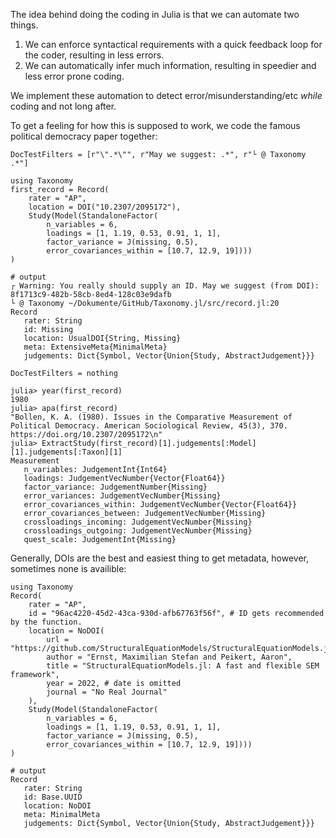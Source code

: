 The idea behind doing the coding in Julia is that we can automate two things.

1. We can enforce syntactical requirements with a quick feedback loop for the coder, resulting in less errors.
2. We can automatically infer much information, resulting in speedier and less error prone coding.

We implement these automation to detect error/misunderstanding/etc *while* coding and not long after.

To get a feeling for how this is supposed to work, we code the famous political democracy paper together:

```@meta
DocTestFilters = [r"\".*\"", r"May we suggest: .*", r"└ @ Taxonomy .*"]
```

```jldoctest first
using Taxonomy 
first_record = Record(
    rater = "AP",
    location = DOI("10.2307/2095172"),
    Study(Model(StandaloneFactor(
        n_variables = 6, 
        loadings = [1, 1.19, 0.53, 0.91, 1, 1], 
        factor_variance = J(missing, 0.5), 
        error_covariances_within = [10.7, 12.9, 19])))
)

# output
┌ Warning: You really should supply an ID. May we suggest (from DOI): 8f1713c9-482b-58cb-8ed4-128c03e9dafb
└ @ Taxonomy ~/Dokumente/GitHub/Taxonomy.jl/src/record.jl:20
Record
   rater: String
   id: Missing
   location: UsualDOI{String, Missing}
   meta: ExtensiveMeta{MinimalMeta}
   judgements: Dict{Symbol, Vector{Union{Study, AbstractJudgement}}}

```

```@meta
DocTestFilters = nothing
```

```jldoctest first
julia> year(first_record)
1980
julia> apa(first_record)
"Bollen, K. A. (1980). Issues in the Comparative Measurement of Political Democracy. American Sociological Review, 45(3), 370. https://doi.org/10.2307/2095172\n"
julia> ExtractStudy(first_record)[1].judgements[:Model][1].judgements[:Taxon][1]
Measurement
   n_variables: JudgementInt{Int64}
   loadings: JudgementVecNumber{Vector{Float64}}
   factor_variance: JudgementNumber{Missing}
   error_variances: JudgementVecNumber{Missing}
   error_covariances_within: JudgementVecNumber{Vector{Float64}}
   error_covariances_between: JudgementVecNumber{Missing}
   crossloadings_incoming: JudgementVecNumber{Missing}
   crossloadings_outgoing: JudgementVecNumber{Missing}
   quest_scale: JudgementInt{Missing}
```

Generally, DOIs are the best and easiest thing to get metadata, however, sometimes none is availible:

``` jldoctest NoDOI
using Taxonomy
Record(
    rater = "AP", 
    id = "96ac4220-45d2-43ca-930d-afb67763f56f", # ID gets recommended by the function.
    location = NoDOI(
        url = "https://github.com/StructuralEquationModels/StructuralEquationModels.jl",
        author = "Ernst, Maximilian Stefan and Peikert, Aaron",
        title = "StructuralEquationModels.jl: A fast and flexible SEM framework",
        year = 2022, # date is omitted
        journal = "No Real Journal"
    ),
    Study(Model(StandaloneFactor(
        n_variables = 6, 
        loadings = [1, 1.19, 0.53, 0.91, 1, 1], 
        factor_variance = J(missing, 0.5), 
        error_covariances_within = [10.7, 12.9, 19])))
)

# output
Record
   rater: String
   id: Base.UUID
   location: NoDOI
   meta: MinimalMeta
   judgements: Dict{Symbol, Vector{Union{Study, AbstractJudgement}}}
```